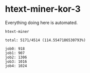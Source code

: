 # htext-miner-kor-3

Everything doing here is automated.

```
htext-miner

total: 5171/4514 (114.5547186530793%)

job0: 918
job1: 907
job2: 1306
job3: 1016
job4: 1024
```